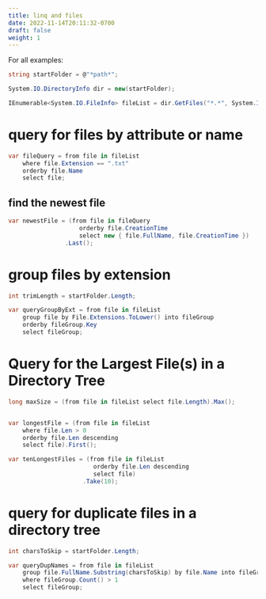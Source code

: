 ```yaml
---
title: linq and files
date: 2022-11-14T20:11:32-0700
draft: false
weight: 1
---
```

For all examples:
```cs
string startFolder = @"*path*";

System.IO.DirectoryInfo dir = new(startFolder);

IEnumerable<System.IO.FileInfo> fileList = dir.GetFiles("*.*", System.IO.SearchOption.AllDirectories);
```

# query for files by attribute or name
```cs
var fileQuery = from file in fileList
    where file.Extension == ".txt"
    orderby file.Name
    select file;
```

## find the newest file
```cs
var newestFile = (from file in fileQuery
                    orderby file.CreationTime
                    select new { file.FullName, file.CreationTime })
                .Last();
```

# group files by extension
```cs
int trimLength = startFolder.Length;

var queryGroupByExt = from file in fileList
    group file by File.Extensions.ToLower() into fileGroup
    orderby fileGroup.Key
    select fileGroup;
```

# Query for the Largest File(s) in a Directory Tree
```cs
long maxSize = (from file in fileList select file.Length).Max();


var longestFile = (from file in fileList
    where file.Len > 0
    orderby file.Len descending
    select file).First();

var tenLongestFiles = (from file in fileList
                        orderby file.Len descending
                        select file)
                     .Take(10);
```

# query for duplicate files in a directory tree
```cs
int charsToSkip = startFolder.Length;

var queryDupNames = from file in fileList
    group file.FullName.Substring(charsToSkip) by file.Name into fileGroup
    where fileGroup.Count() > 1
    select fileGroup;
```
